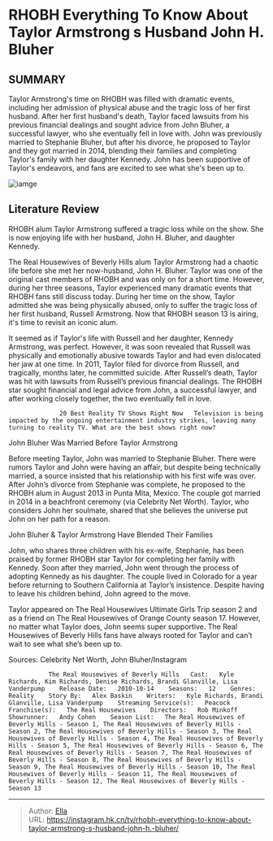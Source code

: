 # RHOBH Everything To Know About Taylor Armstrong s Husband John H. Bluher


## SUMMARY 



  Taylor Armstrong&#39;s time on RHOBH was filled with dramatic events, including her admission of physical abuse and the tragic loss of her first husband.   After her first husband&#39;s death, Taylor faced lawsuits from his previous financial dealings and sought advice from John Bluher, a successful lawyer, who she eventually fell in love with.   John was previously married to Stephanie Bluher, but after his divorce, he proposed to Taylor and they got married in 2014, blending their families and completing Taylor&#39;s family with her daughter Kennedy. John has been supportive of Taylor&#39;s endeavors, and fans are excited to see what she&#39;s been up to.  

![iamge](https://static1.srcdn.com/wordpress/wp-content/uploads/2022/06/taylor-armstrong-hsuband-John.jpg)

## Literature Review
RHOBH alum Taylor Armstrong suffered a tragic loss while on the show. She is now enjoying life with her husband, John H. Bluher, and daughter Kennedy.




The Real Housewives of Beverly Hills alum Taylor Armstrong had a chaotic life before she met her now-husband, John H. Bluher. Taylor was one of the original cast members of RHOBH and was only on for a short time. However, during her three seasons, Taylor experienced many dramatic events that RHOBH fans still discuss today. During her time on the show, Taylor admitted she was being physically abused, only to suffer the tragic loss of her first husband, Russell Armstrong. Now that RHOBH season 13 is airing, it&#39;s time to revisit an iconic alum.




It seemed as if Taylor&#39;s life with Russell and her daughter, Kennedy Armstrong, was perfect. However, it was soon revealed that Russell was physically and emotionally abusive towards Taylor and had even dislocated her jaw at one time. In 2011, Taylor filed for divorce from Russell, and tragically, months later, he committed suicide. After Russell’s death, Taylor was hit with lawsuits from Russell’s previous financial dealings. The RHOBH star sought financial and legal advice from John, a successful lawyer, and after working closely together, the two eventually fell in love.

                  20 Best Reality TV Shows Right Now   Television is being impacted by the ongoing entertainment industry strikes, leaving many turning to reality TV. What are the best shows right now?    


 John Bluher Was Married Before Taylor Armstrong 

 




Before meeting Taylor, John was married to Stephanie Bluher. There were rumors Taylor and John were having an affair, but despite being technically married, a source insisted that his relationship with his first wife was over. After John’s divorce from Stephanie was complete, he proposed to the RHOBH alum in August 2013 in Punta Mita, Mexico. The couple got married in 2014 in a beachfront ceremony (via Celebrity Net Worth). Taylor, who considers John her soulmate, shared that she believes the universe put John on her path for a reason.



 John Bluher &amp; Taylor Armstrong Have Blended Their Families 
          

John, who shares three children with his ex-wife, Stephanie, has been praised by former RHOBH star Taylor for completing her family with Kennedy. Soon after they married, John went through the process of adopting Kennedy as his daughter. The couple lived in Colorado for a year before returning to Southern California at Taylor’s insistence. Despite having to leave his children behind, John agreed to the move.




Taylor appeared on The Real Housewives Ultimate Girls Trip season 2 and as a friend on The Real Housewives of Orange County season 17. However, no matter what Taylor does, John seems super supportive. The Real Housewives of Beverly Hills fans have always rooted for Taylor and can’t wait to see what she’s been up to.

Sources: Celebrity Net Worth, John Bluher/Instagram

               The Real Housewives of Beverly Hills   Cast:   Kyle Richards, Kim Richards, Denise Richards, Brandi Glanville, Lisa Vanderpump    Release Date:   2010-10-14    Seasons:   12    Genres:   Reality    Story By:   Alex Baskin    Writers:   Kyle Richards, Brandi Glanville, Lisa Vanderpump    Streaming Service(s):   Peacock    Franchise(s):   The Real Housewives    Directors:   Rob Minkoff    Showrunner:   Andy Cohen    Season List:   The Real Housewives of Beverly Hills - Season 1, The Real Housewives of Beverly Hills - Season 2, The Real Housewives of Beverly Hills - Season 3, The Real Housewives of Beverly Hills - Season 4, The Real Housewives of Beverly Hills - Season 5, The Real Housewives of Beverly Hills - Season 6, The Real Housewives of Beverly Hills - Season 7, The Real Housewives of Beverly Hills - Season 8, The Real Housewives of Beverly Hills - Season 9, The Real Housewives of Beverly Hills - Season 10, The Real Housewives of Beverly Hills - Season 11, The Real Housewives of Beverly Hills - Season 12, The Real Housewives of Beverly Hills - Season 13      

---

> Author: [Ella](https://instagram.hk.cn/)  
> URL: https://instagram.hk.cn/tv/rhobh-everything-to-know-about-taylor-armstrong-s-husband-john-h.-bluher/  

